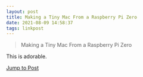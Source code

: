 ```yaml
---
layout: post
title: Making a Tiny Mac From a Raspberry Pi Zero
date: 2021-08-09 14:58:37
tags: linkpost
---
```


> Making a Tiny Mac From a Raspberry Pi Zero

This is adorable. 

[Jump to Post](https://www.instructables.com/Making-a-Tiny-Mac-From-a-Raspberry-Pi-Zero/)

